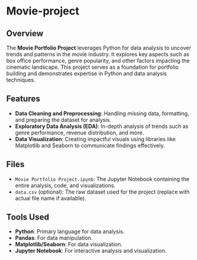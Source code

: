 # Movie-project
## Overview

The **Movie Portfolio Project** leverages Python for data analysis to uncover trends and patterns in the movie industry. It explores key aspects such as box office performance, genre popularity, and other factors impacting the cinematic landscape. This project serves as a foundation for portfolio building and demonstrates expertise in Python and data analysis techniques.

## Features

- **Data Cleaning and Preprocessing**: Handling missing data, formatting, and preparing the dataset for analysis.
- **Exploratory Data Analysis (EDA)**: In-depth analysis of trends such as genre performance, revenue distribution, and more.
- **Data Visualization**: Creating impactful visuals using libraries like Matplotlib and Seaborn to communicate findings effectively.

## Files

- `Movie Portfolio Project.ipynb`: The Jupyter Notebook containing the entire analysis, code, and visualizations.
- `data.csv` (optional): The raw dataset used for the project (replace with actual file name if available).

## Tools Used

- **Python**: Primary language for data analysis.
- **Pandas**: For data manipulation.
- **Matplotlib/Seaborn**: For data visualization.
- **Jupyter Notebook**: For interactive analysis and visualization.
